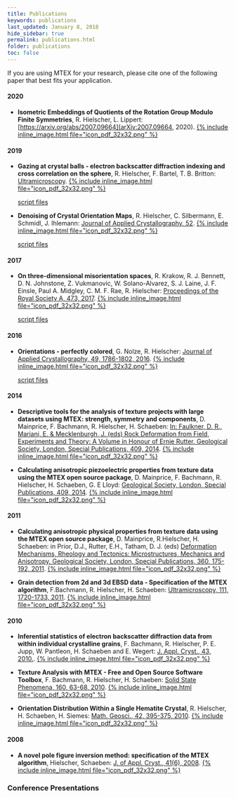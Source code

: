 ```yaml
---
title: Publications
keywords: publications
last_updated: January 8, 2018
hide_sidebar: true
permalink: publications.html
folder: publications
toc: false
---
```


If you are using MTEX for your research, please cite one of the
following paper that best fits your application.

#### 2020

* **Isometric Embeddings of Quotients of the Rotation Group Modulo Finite Symmetries**, R. Hielscher, L. Lippert:
[https://arxiv.org/abs/2007.09664](arXiv:2007.09664, 2020). <a href="https://www-user.tu-chemnitz.de/~rahi/paper/embeddings.pdf" title="Download PDF file">{% include inline_image.html file="icon_pdf_32x32.png" %}</a>

#### 2019

* **Gazing at crystal balls - electron backscatter diffraction indexing and cross correlation on the sphere**, R. Hielscher, F. Bartel, T. B. Britton: [Ultramicroscopy](https://doi.org/10.1016/j.ultramic.2019.112836). <a href="https://www-user.tu-chemnitz.de/~rahi/paper/gazingAtCrystalBalls.pdf" title="Download PDF file">{% include inline_image.html file="icon_pdf_32x32.png" %}</a>

  [script files](https://github.com/mtex-toolbox/mtex-paper/tree/master/GazingAtCrystalBalls)

* **Denoising of Crystal Orientation Maps**, R. Hielscher, C. Silbermann, E. Schmidl, J. Ihlemann: [Journal of Applied Crystallography, 52](https://doi.org/10.1107/S1600576719009075).
<a href="https://www-user.tu-chemnitz.de/~rahi/paper/denoising.pdf" title="Download PDF file">{% include inline_image.html file="icon_pdf_32x32.png" %}</a>

  [script files](https://github.com/mtex-toolbox/mtex-paper/tree/master/DenoisingCrystalOrientationMaps)

#### 2017

* **On three-dimensional misorientation spaces**, R. Krakow, R.
J. Bennett, D. N. Johnstone, Z. Vukmanovic, W. Solano-Alvarez,
S. J. Laine, J. F. Einsle, Paul A. Midgley, C. M. F. Rae, R. Hielscher: [Proceedings of the Royal Society A, 473, 2017](https://doi.org/10.1098/rspa.2017.0274).
<a href="https://www-user.tu-chemnitz.de/~rahi/paper/misori.pdf" title="Download PDF file">{% include inline_image.html file="icon_pdf_32x32.png" %}</a>

  [script files](https://github.com/mtex-toolbox/mtex-paper/tree/master/3dMisorientationSpace)

#### 2016

* **Orientations - perfectly colored**, G. Nolze, R. Hielscher:
  [Journal of Applied Crystallography, 49, 1786-1802, 2016](
  http://dx.doi.org/10.1107/S1600576716012942).
<a href="https://www-user.tu-chemnitz.de/~rahi/paper/so3Colors.pdf" title="Download PDF file">{% include inline_image.html file="icon_pdf_32x32.png" %}</a>

  [script files](https://github.com/mtex-toolbox/mtex-paper/tree/master/orientationsPerfectlyColored)

#### 2014

* **Descriptive tools for the analysis of texture projects with large datasets
  using MTEX: strength, symmetry and components**, D. Mainprice, F. Bachmann,
  R. Hielscher, H. Schaeben:
  [In: Faulkner, D. R., Mariani, E. & Mecklenburgh, J. (eds) Rock Deformation from Field, Experiments and Theory: A Volume in Honour of Ernie Rutter. Geological Society, London, Special Publications, 409, 2014](
  http://dx.doi.org/10.1144/SP409.8).
  <a href="https://www-user.tu-chemnitz.de/~rahi/paper/DescriptiveTools.pdf" title="Download PDF file">{% include inline_image.html file="icon_pdf_32x32.png" %}</a>

* **Calculating anisotropic piezoelectric properties from texture data using
  the MTEX open source package**, D. Mainprice, F. Bachmann, R. Hielscher,
  H. Schaeben, G. E Lloyd:
     [Geological Society, London, Special Publications, 409, 2014](http://dx.doi.org/doi:10.1144/SP409.2).
 <a href="https://www-user.tu-chemnitz.de/~rahi/paper/piezo.pdf" title="Download PDF file">{% include inline_image.html file="icon_pdf_32x32.png" %}</a>

#### 2011

* **Calculating anisotropic physical properties from texture data using the MTEX
  open source package**, D. Mainprice, R.Hielscher, H. Schaeben: in Prior,
	D.J., Rutter, E.H., Tatham, D. J. (eds)
[Deformation Mechanisms, Rheology and Tectonics: Microstructures, Mechanics and Anisotropy. Geological Society, London, Special Publications, 360, 175-192, 2011](http://link.aps.org/doi/10.1144/SP360.10).
<a href="https://www-user.tu-chemnitz.de/~rahi/paper/tensors.pdf" title="Download PDF file">{% include inline_image.html file="icon_pdf_32x32.png" %}</a>

* **Grain detection from 2d and 3d EBSD data - Specification of the MTEX
  algorithm**, F.Bachmann, R. Hielscher, H. Schaeben:
  [Ultramicroscopy, 111, 1720-1733, 2011](http://dx.doi.org/10.1016/j.ultramic.2011.08.002).
  <a href="https://www-user.tu-chemnitz.de/~rahi/paper/grains.pdf" title="Download PDF file">{% include inline_image.html file="icon_pdf_32x32.png" %}</a>

#### 2010

* **Inferential statistics of electron backscatter diffraction data from
  within individual crystalline grains**, F. Bachmann, R. Hielscher,
  P. E. Jupp, W. Pantleon, H. Schaeben and E. Wegert:
  [J. Appl. Cryst., 43, 2010.](http://dx.doi.org/10.1107/S002188981003027X).
  <a href="https://www-user.tu-chemnitz.de/~rahi/paper/JAC43_CG5145.pdf" title="Download PDF file">{% include inline_image.html file="icon_pdf_32x32.png" %}</a>
* **Texture Analysis with MTEX - Free and Open Source Software Toolbox**,
  F. Bachmann, R. Hielscher, H. Schaeben: [Solid State Phenomena, 160,
  63-68, 2010](http://dx.doi.org/10.4028/www.scientific.net/SSP.160.63).
  <a href="https://www-user.tu-chemnitz.de/~rahi/paper/mtex.pdf" title="Download PDF file">{% include inline_image.html file="icon_pdf_32x32.png" %}</a>

* **Orientation Distribution Within a Single Hematite Crystal**, R. Hielscher,
  H. Schaeben, H. Siemes:
  [Math. Geosci., 42, 395-375, 2010](http://dx.doi.org/10.1007/s11004-010-9271-z).
  <a href="https://www-user.tu-chemnitz.de/~rahi/paper/hematite.pdf" title="Download PDF file">{% include inline_image.html file="icon_pdf_32x32.png" %}</a>

#### 2008

* **A novel pole figure inversion method: specification of the MTEX
  algorithm**, Hielscher, Schaeben:
  [J. of Appl. Cryst., 41(6), 2008](http://dx.doi.org/10.1107/S0021889808030112).
  <a href="https://www-user.tu-chemnitz.de/~rahi/paper/mtex_paper.pdf" title="Download PDF file">{% include inline_image.html file="icon_pdf_32x32.png" %}</a>

### Conference Presentations
